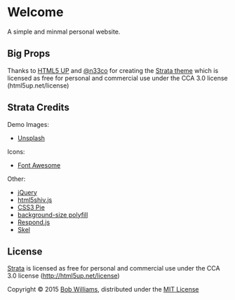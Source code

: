 # Welcome

A simple and minmal personal website.

## Big Props

Thanks to [HTML5 UP](html5up.net) and [@n33co](https://twitter.com/@n33co) for creating the [Strata theme](http://html5up.net/strata) which is licensed as free for personal and commercial use under the CCA 3.0 license (html5up.net/license)

## Strata Credits

Demo Images:

* [Unsplash](https://unsplash.com/)

Icons:

* [Font Awesome](http://fortawesome.github.io/Font-Awesome/)

Other:

* [jQuery](http://jquery.com/)
* [html5shiv.js](https://github.com/afarkas/html5shiv)
* [CSS3 Pie](http://css3pie.com/)
* [background-size polyfill](https://github.com/louisremi)
* [Respond.js](https://github.com/scottjehl/Respond)
* [Skel](https://github.com/n33/skel)

## License

[Strata](http://html5up.net/strata) is licensed as free for personal and commercial use under the CCA 3.0 license (http://html5up.net/license)

Copyright © 2015 [Bob Williams](https://github.com/bobwilliams), distributed under the [MIT License](LICENSE.md)